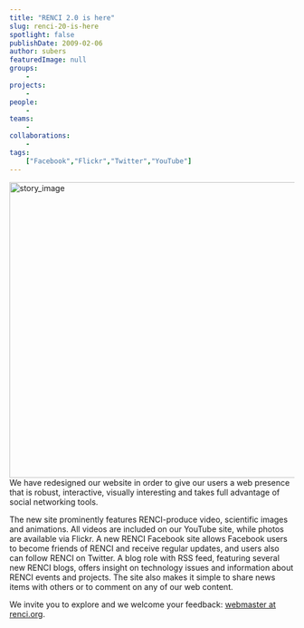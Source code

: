 ```yaml
---
title: "RENCI 2.0 is here"
slug: renci-20-is-here
spotlight: false
publishDate: 2009-02-06
author: subers
featuredImage: null
groups:
    - 
projects:
    - 
people:
    - 
teams: 
    - 
collaborations:
    - 
tags:
    ["Facebook","Flickr","Twitter","YouTube"]
---
```

<a href="https://www.renci.org/wp-content/uploads/2009/02/story_image.jpg"><img class="alignnone size-full wp-image-2398" title="story_image" src="https://www.renci.org/wp-content/uploads/2009/02/story_image.jpg" alt="story_image" width="630" height="522" />
</a>We have redesigned our website in order to give our users a web presence that is robust, interactive, visually interesting and takes full advantage of social networking tools.

The new site prominently features RENCI-produce video, scientific images and animations. All videos are included on our YouTube site, while photos are available via Flickr. A new RENCI Facebook site allows Facebook users to become friends of RENCI and receive regular updates, and users also can follow RENCI on Twitter. A blog role with RSS feed, featuring several new RENCI blogs, offers insight on technology issues and information about RENCI events and projects. The site also makes it simple to share news items with others or to comment on any of our web content.

We invite you to explore and we welcome your feedback: <a href="mailto:webmaster@renci.org">webmaster at renci.org</a>.
